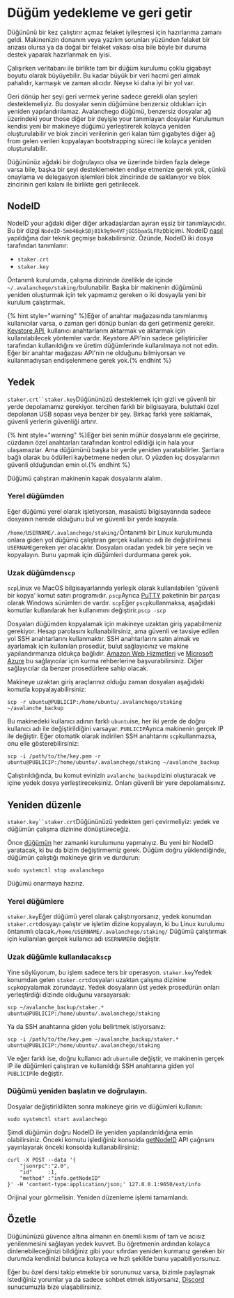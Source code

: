 # Düğüm yedekleme ve geri getir

Düğününü bir kez çalıştırır açmaz felaket iyileşmesi için hazırlanma zamanı geldi. Makinenizin donanım veya yazılım sorunları yüzünden felaket bir arızası olursa ya da doğal bir felaket vakası olsa bile böyle bir duruma destek yaparak hazırlanmak en iyisi.

Çalışırken veritabanı ile birlikte tam bir düğüm kurulumu çoklu gigabayt boyutu olarak büyüyebilir. Bu kadar büyük bir veri hacmi geri almak pahalıdır, karmaşık ve zaman alıcıdır. Neyse ki daha iyi bir yol var.

Geri dönüp her şeyi geri vermek yerine sadece gerekli olan şeyleri desteklemeliyiz. Bu dosyalar senin düğümüne benzersiz oldukları için yeniden yapılandırılamaz. Avalanchego düğümü, benzersiz dosyalar ağ üzerindeki your those diğer bir deyişle your tanımlayan dosyalar Kurulumun kendisi yeni bir makineye düğümü yerleştirerek kolayca yeniden oluşturulabilir ve blok zinciri verilerinin geri kalan tüm gigabytes diğer ağ from gelen verileri kopyalayan bootstrapping süreci ile kolayca yeniden oluşturulabilir.

Düğününüz ağdaki bir doğrulayıcı olsa ve üzerinde birden fazla delege varsa bile, başka bir şeyi desteklemekten endişe etmenize gerek yok, çünkü onaylama ve delegasyon işlemleri blok zincirinde de saklanıyor ve blok zincirinin geri kalanı ile birlikte geri getirilecek.

## NodeID

NodeID your ağdaki diğer diğer arkadaşlardan ayıran eşsiz bir tanımlayıcıdır. Bu bir dizgi `NodeID-5mb46qkSBj81k9g9e4VFjGGSbaaSLFRzD`biçimi. NodeID [nasıl](../../references/cryptographic-primitives.md#tls-addresses) yapıldığına dair teknik geçmişe bakabilirsiniz. Özünde, NodeID iki dosya tarafından tanımlanır:

* `staker.crt`
* `staker.key`

Öntanımlı kurulumda, çalışma dizininde özellikle de içinde `~/.avalanchego/staking/`bulunabilir. Başka bir makinenin düğümünü yeniden oluşturmak için tek yapmamız gereken o iki dosyayla yeni bir kurulum çalıştırmak.

{% hint style="warning" %}Eğer of anahtar mağazasında tanımlanmış kullanıcılar varsa, o zaman geri dönüp bunları da geri getirmeniz gerekir. [Keystore API](../../avalanchego-apis/keystore-api.md), kullanıcı anahtarlarını aktarmak ve aktarmak için kullanılabilecek yöntemler vardır. Keystore API'nin sadece geliştiriciler tarafından kullanıldığını ve üretim düğümlerinde kullanılmaya not not edin. Eğer bir anahtar mağazası API'nin ne olduğunu bilmiyorsan ve kullanmadıysan endişelenmene gerek yok.{% endhint %}

## Yedek

`staker.crt``staker.key`Düğününüzü desteklemek için gizli ve güvenli bir yerde depolamamız gerekiyor. tercihen farklı bir bilgisayara, buluttaki özel depolanan USB sopası veya benzer bir şey. Birkaç farklı yere saklamak, güvenli yerlerin güvenliği artırır.

{% hint style="warning" %}Eğer biri senin mühür dosyalarını ele geçirirse, cüzdanın özel anahtarları tarafından kontrol edildiği için hala your ulaşamazlar. Ama düğümünü başka bir yerde yeniden yaratabilirler. Şartlara bağlı olarak bu ödülleri kaybetmene neden olur. O yüzden kıç dosyalarının güvenli olduğundan emin ol.{% endhint %}

Düğümü çalıştıran makinenin kapak dosyalarını alalım.

### Yerel düğümden

Eğer düğümü yerel olarak işletiyorsan, masaüstü bilgisayarında sadece dosyanın nerede olduğunu bul ve güvenli bir yerde kopyala.

`/home/USERNAME/.avalanchego/staking/`Öntanımlı bir Linux kurulumunda onlara giden yol düğümü çalıştıran gerçek kullanıcı adı ile değiştirilmesi `USERNAME`gereken yer olacaktır. Dosyaları oradan yedek bir yere seçin ve kopyalayın. Bunu yapmak için düğümleri durdurmana gerek yok.

### Uzak düğümden`scp`

`scp`Linux ve MacOS bilgisayarlarında yerleşik olarak kullanılabilen 'güvenli bir kopya' komut satırı programıdır. `pscp`Ayrıca [PuTTY](https://www.chiark.greenend.org.uk/~sgtatham/putty/latest.html) paketinin bir parçası olarak Windows sürümleri de vardır. `scp`Eğer `pscp`kullanmaksa, aşağıdaki komutlar kullanılarak her kullanımını değiştirir.`pscp -scp`

Dosyaları düğümden kopyalamak için makineye uzaktan giriş yapabilmeniz gerekiyor. Hesap parolasını kullanabilirsiniz, ama güvenli ve tavsiye edilen yol SSH anahtarlarını kullanmaktır. SSH anahtarlarını satın almak ve ayarlamak için kullanılan prosedür, bulut sağlayıcınız ve makine yapılandırmanıza oldukça bağlıdır. [Amazon Web Hizmetleri](setting-up-an-avalanche-node-with-amazon-web-services-aws.md) ve [Microsoft Azure](set-up-an-avalanche-node-with-microsoft-azure.md) bu sağlayıcılar için kurma rehberlerine başvurabilirsiniz. Diğer sağlayıcılar da benzer prosedürlere sahip olacak.

Makineye uzaktan giriş araçlarınız olduğu zaman dosyaları aşağıdaki komutla kopyalayabilirsiniz:

```text
scp -r ubuntu@PUBLICIP:/home/ubuntu/.avalanchego/staking ~/avalanche_backup
```

Bu makinedeki kullanıcı adının farklı `ubuntu`ise, her iki yerde de doğru kullanıcı adı ile değiştirildiğini varsayar. `PUBLICIP`Ayrıca makinenin gerçek IP ile değiştir. Eğer otomatik olarak indirilen SSH anahtarını `scp`kullanmazsa, onu elle gösterebilirsiniz:

```text
scp -i /path/to/the/key.pem -r ubuntu@PUBLICIP:/home/ubuntu/.avalanchego/staking ~/avalanche_backup
```

Çalıştırıldığında, bu komut evinizin `avalanche_backup`dizini oluşturacak ve içine yedek dosya yerleştireceksiniz. Onları güvenli bir yere depolamalısınız.

## Yeniden düzenle

`staker.key``staker.crt`Düğününüzü yedekten geri çevirmeliyiz: yedek ve düğümün çalışma dizinine dönüştüreceğiz.

Önce [düğümün](set-up-node-with-installer.md) her zamanki kurulumunu yapmalıyız. Bu yeni bir NodeID yaratacak, ki bu da bizim değiştirmemiz gerek. Düğüm doğru yüklendiğinde, düğümün çalıştığı makineye girin ve durdurun:

```text
sudo systemctl stop avalanchego
```

Düğümü onarmaya hazırız.

### Yerel düğümlere

`staker.key`Eğer düğümü yerel olarak çalıştırıyorsanız, yedek konumdan `staker.crt`dosyayı çalıştır ve işletim dizine kopyalayın, ki bu Linux kurulumu öntanımlı olacak.`/home/USERNAME/.avalanchego/staking/` Düğümü çalıştırmak için kullanılan gerçek kullanıcı adı `USERNAME`ile değiştir.

### Uzak düğümle kullanılacak`scp`

Yine söylüyorum, bu işlem sadece ters bir operasyon. `staker.key`Yedek konumdan gelen `staker.crt`dosyaları uzaktan çalışma dizinine `scp`kopyalamak zorundayız. Yedek dosyaların üst yedek prosedürün onları yerleştirdiği dizinde olduğunu varsayarsak:

```text
scp ~/avalanche_backup/staker.* ubuntu@PUBLICIP:/home/ubuntu/.avalanchego/staking
```

Ya da SSH anahtarına giden yolu belirtmek istiyorsanız:

```text
scp -i /path/to/the/key.pem ~/avalanche_backup/staker.* ubuntu@PUBLICIP:/home/ubuntu/.avalanchego/staking
```

Ve eğer farklı ise, doğru kullanıcı adı `ubuntu`ile değiştir, ve makinenin gerçek IP ile düğümleri çalıştıran ve kullanıldığı SSH anahtarına giden yol `PUBLICIP`ile değiştir.

### Düğümü yeniden başlatın ve doğrulayın.

Dosyalar değiştirildikten sonra makineye girin ve düğümleri kullanın:

```text
sudo systemctl start avalanchego
```

Şimdi düğümün doğru NodeID ile yeniden yapılandırıldığına emin olabilirsiniz. Önceki komutu işlediğiniz konsolda [getNodeID](https://docs.avax.network/build/avalanchego-apis/info-api#info-getnodeid) API çağrısını yayınlayarak önceki konsolda kullanabilirsiniz:

```text
curl -X POST --data '{
    "jsonrpc":"2.0",
    "id"     :1,
    "method" :"info.getNodeID"
}' -H 'content-type:application/json;' 127.0.0.1:9650/ext/info
```

Orijinal your görmelisin. Yeniden düzenleme işlemi tamamlandı.

## Özetle

Düğününüzü güvence altına almanın en önemli kısmı of tam ve acısız yenilenmesini sağlayan yedek kuvvet. Bu öğretmenin ardından kolayca dinlenebileceğinizi bildiğiniz gibi your sıfırdan yeniden kurmanız gereken bir durumda kendinizi bulunca kolayca ve hızlı şekilde bunu yapabiliyorsunuz.

Eğer bu özel dersi takip etmekte bir sorununuz varsa, bizimle paylaşmak istediğiniz yorumlar ya da sadece sohbet etmek istiyorsanız, [Discord](https://chat.avalabs.org/) sunucumuzla bize ulaşabilirsiniz.

